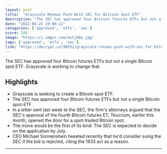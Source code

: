 ```yaml
---
layout: post
title:  "Grayscale Renews Push With SEC for Bitcoin Spot ETF"
description: "The SEC has approved four Bitcoin futures ETFs but not a single Bitcoin spot ETF. Grayscale is working to change that."
date: "2022-04-25 19:08:11"
categories: ['approved', 'etfs', 'sec']
score: 100
image: "https://i.imgur.com/4utjH8y.jpg"
tags: ['approved', 'etfs', 'sec']
link: "https://decrypt.co/98551/grayscale-renews-push-with-sec-for-bitcoin-spot-etf"
---
```


The SEC has approved four Bitcoin futures ETFs but not a single Bitcoin spot ETF. Grayscale is working to change that.

## Highlights

- Grayscale is seeking to create a Bitcoin spot ETF.
- The SEC has approved four Bitcoin futures ETFs but not a single Bitcoin spot-ETF.
- In a letter sent last week to the SEC, the firm's attorneys argued that the SEC's approval of the fourth Bitcoin futures ET, Teucrium, earlier this month, opened the door for a spot-traded Bitcoin spot.
- The move would be the first of its kind: The SEC is expected to decide on the application by July.
- CEO Michael Sonnenshein tweeted recently that he'd consider suing the SEC if the bid is rejected, citing the 1933 act as a reason.

---
